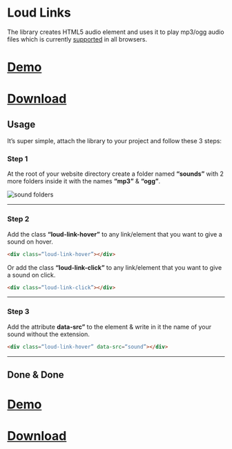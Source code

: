 # Loud Links
The library creates HTML5 audio element and uses it to play mp3/ogg audio files which is currently [supported](http://caniuse.com/#feat=audio) in all browsers.

# [Demo](http://loudlinks.rocks)
# [Download](https://loudlinks.rocks/js/loudlinks-1.0.min.js)


## Usage

It’s super simple, attach the library to your project and follow these 3 steps:

### Step 1

At the root of your website directory create a folder named **“sounds”** with 2 more folders inside it with the names **“mp3”** & **“ogg”**.

![sound folders](http://loudlinks.rocks/images/sound-folders.png)

------------------------

### Step 2

Add the class **“loud-link-hover”** to any link/element that you want to give a sound on hover.

```html
<div class=“loud-link-hover”></div>
```

Or add the class **“loud-link-click”** to any link/element that you want to give a sound on click.

```html
<div class=“loud-link-click”></div>
```
* * *

### Step 3

Add the attribute **data-src”** to the element & write in it the name of your sound without the extension.

```html
<div class=“loud-link-hover” data-src=“sound”></div>
```

------------------------


## Done & Done
# [Demo](http://loudlinks.rocks)
# [Download](https://loudlinks.rocks/js/loudlinks-1.0.min.js)
